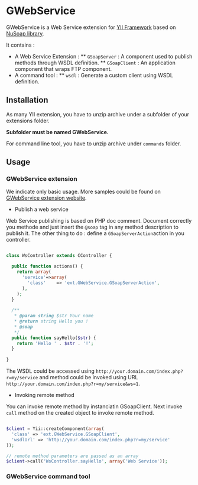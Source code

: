 # GWebService

GWebService is a Web Service extension for [YII Framework](http://www.yiiframework.com) based on [NuSoap library](http://sourceforge.net/projects/nusoap/).

It contains :

* A Web Service Extension :
** `GSoapServer` : A component used to publish methods through WSDL definition.
** `GSoapClient` : An application component that wraps FTP component.
* A command tool :
** `wsdl` : Generate a custom client using WSDL definition.


## Installation

As many YII extension, you have to unzip archive under a subfolder of your extensions folder.

__**Subfolder must be named GWebService.**__

For command line tool, you have to unzip archive under `commands` folder.

## Usage

### GWebService extension

We indicate only basic usage. More samples could be found on [GWebService extension website](http://yii.guenot.info/index.php?r=gws). 

* Publish a web service 

Web Service publishing is based on PHP doc comment. Document correctly you methode and just insert the `@soap` tag in any method description to publish it.
The other thing to do : define a `GSoapServerAction`action in you controller.

```php

class WsController extends CController {

  public function actions() {
    return array(
      'service'=>array(
        'class'    => 'ext.GWebService.GSoapServerAction',
      ),
    );
  }
  
  /**
   * @param string $str Your name
   * @return string Hello you !
   * @soap
   */
  public function sayHello($str) {
    return 'Hello ' . $str . '!';
  }
  
}

```

The WSDL could be accessed using `http://your.domain.com/index.php?r=my/service` and method could be invoked using URL `http://your.domain.com/index.php?r=my/service&ws=1`.

* Invoking remote method 

You can invoke remote method by instanciatin GSoapClient. Next invoke `call` method on the created object to invoke remote method.

```php

$client = Yii::createComponent(array(
  'class' => 'ext.GWebService.GSoapClient',
  'wsdlUrl' => 'http://your.domain.com/index.php?r=my/service'
));

// remote method parameters are passed as an array
$client->call('WsController.sayHello', array('Web Service'));

```

### GWebService command tool

